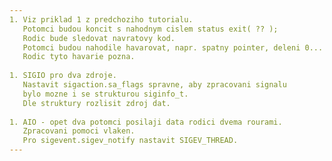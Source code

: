 ```yaml
---
1. Viz priklad 1 z predchoziho tutorialu. 
   Potomci budou koncit s nahodnym cislem status exit( ?? );
   Rodic bude sledovat navratovy kod. 
   Potomci budou nahodile havarovat, napr. spatny pointer, deleni 0...
   Rodic tyto havarie pozna. 
  
1. SIGIO pro dva zdroje. 
   Nastavit sigaction.sa_flags spravne, aby zpracovani signalu 
   bylo mozne i se strukturou siginfo_t. 
   Dle struktury rozlisit zdroj dat.
   
1. AIO - opet dva potomci posilaji data rodici dvema rourami.
   Zpracovani pomoci vlaken. 
   Pro sigevent.sigev_notify nastavit SIGEV_THREAD.
---
```

